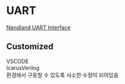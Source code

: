# UART
[Nandland UART Interface](https://www.nandland.com/vhdl/modules/module-uart-serial-port-rs232.html "Nandland")

## Customized
VSCODE     
IcarusVerilog    
환경에서 구동할 수 있도록 사소한 수정이 되어있음